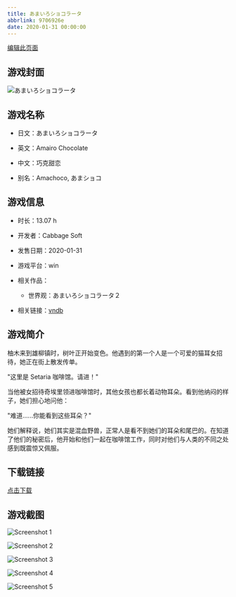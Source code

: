 ```yaml
---
title: あまいろショコラータ
abbrlink: 9706926e
date: 2020-01-31 00:00:00
---
```

[编辑此页面](https://github.com/ACG-3/ADV3-source/blob/main/source/_posts/%E3%81%82%E3%81%BE%E3%81%84%E3%82%8D%E3%82%B7%E3%83%A7%E3%82%B3%E3%83%A9%E3%83%BC%E3%82%BF.md)

## 游戏封面

![あまいろショコラータ](https://pan.timero.xyz/d/onedrive/img_lib_001/%E3%81%82%E3%81%BE%E3%81%84%E3%82%8D%E3%82%B7%E3%83%A7%E3%82%B3%E3%83%A9%E3%83%BC%E3%82%BF_cover.avif)


## 游戏名称

- 日文：あまいろショコラータ
- 英文：Amairo Chocolate
- 中文：巧克甜恋

- 别名：Amachoco, あまショコ


## 游戏信息

- 时长：13.07 h
- 开发者：Cabbage Soft
- 发售日期：2020-01-31
- 游戏平台：win
- 相关作品：
   - 世界观：あまいろショコラータ２

- 相关链接：[vndb](https://vndb.org/v26581)


## 游戏简介

柚木来到雄柳镇时，树叶正开始变色。他遇到的第一个人是一个可爱的猫耳女招待，她正在街上散发传单。

"这里是 Setaria 咖啡馆。请进！"

当他被女招待奇埃里领进咖啡馆时，其他女孩也都长着动物耳朵。看到他纳闷的样子，她们担心地问他：

"难道......你能看到这些耳朵？"

她们解释说，她们其实是混血野兽，正常人是看不到她们的耳朵和尾巴的。在知道了他们的秘密后，他开始和他们一起在咖啡馆工作，同时对他们与人类的不同之处感到既震惊又佩服。




## 下载链接

[点击下载](https://pan.timero.xyz/onedrive/adv_lib_001/%E3%81%82%E3%81%BE%E3%81%84%E3%82%8D%E3%82%B7%E3%83%A7%E3%82%B3%E3%83%A9%E3%83%BC%E3%82%BF)


## 游戏截图


![Screenshot 1](https://pan.timero.xyz/d/onedrive/img_lib_001/%E3%81%82%E3%81%BE%E3%81%84%E3%82%8D%E3%82%B7%E3%83%A7%E3%82%B3%E3%83%A9%E3%83%BC%E3%82%BF_Screenshot_1.avif)

![Screenshot 2](https://pan.timero.xyz/d/onedrive/img_lib_001/%E3%81%82%E3%81%BE%E3%81%84%E3%82%8D%E3%82%B7%E3%83%A7%E3%82%B3%E3%83%A9%E3%83%BC%E3%82%BF_Screenshot_2.avif)

![Screenshot 3](https://pan.timero.xyz/d/onedrive/img_lib_001/%E3%81%82%E3%81%BE%E3%81%84%E3%82%8D%E3%82%B7%E3%83%A7%E3%82%B3%E3%83%A9%E3%83%BC%E3%82%BF_Screenshot_3.avif)

![Screenshot 4](https://pan.timero.xyz/d/onedrive/img_lib_001/%E3%81%82%E3%81%BE%E3%81%84%E3%82%8D%E3%82%B7%E3%83%A7%E3%82%B3%E3%83%A9%E3%83%BC%E3%82%BF_Screenshot_4.avif)

![Screenshot 5](https://pan.timero.xyz/d/onedrive/img_lib_001/%E3%81%82%E3%81%BE%E3%81%84%E3%82%8D%E3%82%B7%E3%83%A7%E3%82%B3%E3%83%A9%E3%83%BC%E3%82%BF_Screenshot_5.avif)

